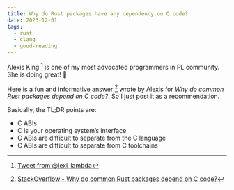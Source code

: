 ```yaml
---
title: Why do Rust packages have any dependency on C code?
date: 2023-12-01
tags:
  - rust
  - clang
  - good-reading
---
```


Alexis King [^thread] is one of my most advocated programmers in PL community.
She is doing great! 🥰

Here is a fun and informative answer [^ans] wrote by Alexis for _Why do common
Rust packages depend on C code?_. So I just post it as a recommendation.

Basically, the TL;DR points are:

- C ABIs
- C is your operating system’s interface
- C ABIs are difficult to separate from the C language
- C ABIs are difficult to separate from C toolchains

[^thread]: [Tweet from @lexi_lambda](https://twitter.com/lexi_lambda/status/1728919289430962485)
[^ans]: [StackOverflow - Why do common Rust packages depend on C code?](https://langdev.stackexchange.com/a/3237)
